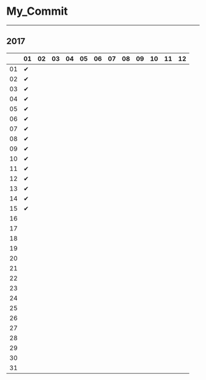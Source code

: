 # My_Commit

---

## 2017

|  |01|02|03|04|05|06|07|08|09|10|11|12|
|----|----|----|----|----|----|----|----|----|----|----|----|----|
|01|✔ |  |  |  |  |  |  |  |  |  |  |  |
|02|✔ |  |  |  |  |  |  |  |  |  |  |  |
|03|✔ |  |  |  |  |  |  |  |  |  |  |  |
|04|✔ |  |  |  |  |  |  |  |  |  |  |  |
|05|✔ |  |  |  |  |  |  |  |  |  |  |  |
|06|✔ |  |  |  |  |  |  |  |  |  |  |  |
|07|✔ |  |  |  |  |  |  |  |  |  |  |  |
|08|✔ |  |  |  |  |  |  |  |  |  |  |  |
|09|✔ |  |  |  |  |  |  |  |  |  |  |  |
|10|✔ |  |  |  |  |  |  |  |  |  |  |  |
|11|✔ |  |  |  |  |  |  |  |  |  |  |  |
|12|✔ |  |  |  |  |  |  |  |  |  |  |  |
|13|✔ |  |  |  |  |  |  |  |  |  |  |  |
|14|✔ |  |  |  |  |  |  |  |  |  |  |  |
|15|✔ |  |  |  |  |  |  |  |  |  |  |  |
|16|  |  |  |  |  |  |  |  |  |  |  |  |
|17|  |  |  |  |  |  |  |  |  |  |  |  |
|18|  |  |  |  |  |  |  |  |  |  |  |  |
|19|  |  |  |  |  |  |  |  |  |  |  |  |
|20|  |  |  |  |  |  |  |  |  |  |  |  |
|21|  |  |  |  |  |  |  |  |  |  |  |  |
|22|  |  |  |  |  |  |  |  |  |  |  |  |
|23|  |  |  |  |  |  |  |  |  |  |  |  |
|24|  |  |  |  |  |  |  |  |  |  |  |  |
|25|  |  |  |  |  |  |  |  |  |  |  |  |
|26|  |  |  |  |  |  |  |  |  |  |  |  |
|27|  |  |  |  |  |  |  |  |  |  |  |  |
|28|  |  |  |  |  |  |  |  |  |  |  |  |
|29|  |  |  |  |  |  |  |  |  |  |  |  |
|30|  |  |  |  |  |  |  |  |  |  |  |  |
|31|  |  |  |  |  |  |  |  |  |  |  |  |